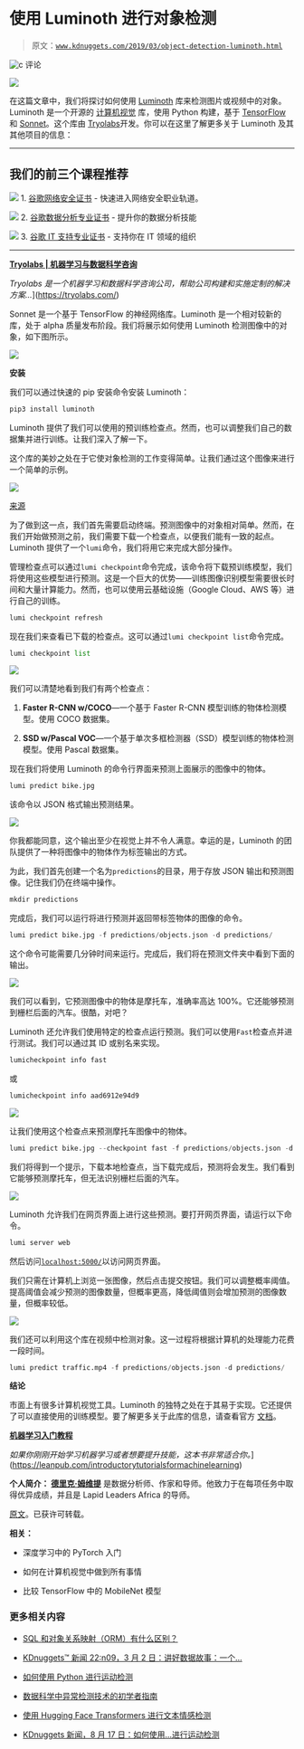 # 使用 Luminoth 进行对象检测

> 原文：[`www.kdnuggets.com/2019/03/object-detection-luminoth.html`](https://www.kdnuggets.com/2019/03/object-detection-luminoth.html)

![c](img/3d9c022da2d331bb56691a9617b91b90.png) 评论

![](img/dfce4961bf0a5dc37d0e75317eac93af.png)

在这篇文章中，我们将探讨如何使用 [Luminoth](https://github.com/tryolabs/luminoth) 库来检测图片或视频中的对象。Luminoth 是一个开源的 [计算机视觉](https://heartbeat.fritz.ai/the-5-computer-vision-techniques-that-will-change-how-you-see-the-world-1ee19334354b) 库，使用 Python 构建，基于 [TensorFlow](https://www.tensorflow.org/) 和 [Sonnet](https://github.com/deepmind/sonnet)。这个库由 [Tryolabs](https://medium.com/@tryolabs)开发。你可以在这里了解更多关于 Luminoth 及其其他项目的信息：

* * *

## 我们的前三个课程推荐

![](img/0244c01ba9267c002ef39d4907e0b8fb.png) 1\. [谷歌网络安全证书](https://www.kdnuggets.com/google-cybersecurity) - 快速进入网络安全职业轨道。

![](img/e225c49c3c91745821c8c0368bf04711.png) 2\. [谷歌数据分析专业证书](https://www.kdnuggets.com/google-data-analytics) - 提升你的数据分析技能

![](img/0244c01ba9267c002ef39d4907e0b8fb.png) 3\. [谷歌 IT 支持专业证书](https://www.kdnuggets.com/google-itsupport) - 支持你在 IT 领域的组织

* * *

[**Tryolabs | 机器学习与数据科学咨询**](https://tryolabs.com/)

*Tryolabs 是一个机器学习和数据科学咨询公司，帮助公司构建和实施定制的解决方案…*](https://tryolabs.com/)

Sonnet 是一个基于 TensorFlow 的神经网络库。Luminoth 是一个相对较新的库，处于 alpha 质量发布阶段。我们将展示如何使用 Luminoth 检测图像中的对象，如下图所示。

![](img/b0dc0ae54fb96ebf82cf228ea65493c4.png)

**安装**

我们可以通过快速的 pip 安装命令安装 Luminoth：

```py
pip3 install luminoth
```

Luminoth 提供了我们可以使用的预训练检查点。然而，也可以调整我们自己的数据集并进行训练。让我们深入了解一下。

这个库的美妙之处在于它使对象检测的工作变得简单。让我们通过这个图像来进行一个简单的示例。

![](img/3d6efa3458fdcdd344770ef8b7be0635.png)

[来源](https://pixabay.com/en/motorcycles-motorcycle-moped-1711872/)

为了做到这一点，我们首先需要启动终端。预测图像中的对象相对简单。然而，在我们开始做预测之前，我们需要下载一个检查点，以便我们能有一致的起点。Luminoth 提供了一个`lumi`命令，我们将用它来完成大部分操作。

管理检查点可以通过`lumi checkpoint`命令完成，该命令将下载预训练模型，我们将使用这些模型进行预测。这是一个巨大的优势——训练图像识别模型需要很长时间和大量计算能力。然而，也可以使用云基础设施（Google Cloud、AWS 等）进行自己的训练。

```py
lumi checkpoint refresh
```

现在我们来查看已下载的检查点。这可以通过`lumi checkpoint list`命令完成。

```py
lumi checkpoint list
```

![](img/4280e403d0f29361589b0babd31e8659.png)

我们可以清楚地看到我们有两个检查点：

1.  **Faster R-CNN w/COCO**—一个基于 Faster R-CNN 模型训练的物体检测模型。使用 COCO 数据集。

1.  **SSD w/Pascal VOC**—一个基于单次多框检测器（SSD）模型训练的物体检测模型。使用 Pascal 数据集。

现在我们将使用 Luminoth 的命令行界面来预测上面展示的图像中的物体。

```py
lumi predict bike.jpg
```

该命令以 JSON 格式输出预测结果。

![](img/36b7ac9beb7904e9264947ca4b1ba354.png)

你我都能同意，这个输出至少在视觉上并不令人满意。幸运的是，Luminoth 的团队提供了一种将图像中的物体作为标签输出的方式。

为此，我们首先创建一个名为`predictions`的目录，用于存放 JSON 输出和预测图像。记住我们仍在终端中操作。

```py
mkdir predictions
```

完成后，我们可以运行将进行预测并返回带标签物体的图像的命令。

```py
lumi predict bike.jpg -f predictions/objects.json -d predictions/
```

这个命令可能需要几分钟时间来运行。完成后，我们将在预测文件夹中看到下面的输出。

![](img/6a01e5f2b1de1b0a90cf462287821721.png)

我们可以看到，它预测图像中的物体是摩托车，准确率高达 100%。它还能够预测到栅栏后面的汽车。很酷，对吧？

Luminoth 还允许我们使用特定的检查点运行预测。我们可以使用`Fast`检查点并进行测试。我们可以通过其 ID 或别名来实现。

```py
lumicheckpoint info fast
```

或

```py
lumicheckpoint info aad6912e94d9
```

![](img/15d618996a39f762578d8e882583bb1c.png)

让我们使用这个检查点来预测摩托车图像中的物体。

```py
lumi predict bike.jpg --checkpoint fast -f predictions/objects.json -d predictions/
```

我们将得到一个提示，下载本地检查点，当下载完成后，预测将会发生。我们看到它能够预测摩托车，但无法识别栅栏后面的汽车。

![](img/e7a0210ddcbcead04f95848bceaad0e3.png)

Luminoth 允许我们在网页界面上进行这些预测。要打开网页界面，请运行以下命令。

```py
lumi server web
```

然后访问[`localhost:5000/`](http://localhost:5000/)以访问网页界面。

我们只需在计算机上浏览一张图像，然后点击提交按钮。我们可以调整概率阈值。提高阈值会减少预测的图像数量，但概率更高，降低阈值则会增加预测的图像数量，但概率较低。

![](img/1a6faa7626e80ecc25df95fc9af3d9c1.png)

我们还可以利用这个库在视频中检测对象。这一过程将根据计算机的处理能力花费一段时间。

```py
lumi predict traffic.mp4 -f predictions/objects.json -d predictions/
```

**结论**

市面上有很多计算机视觉工具。Luminoth 的独特之处在于其易于实现。它还提供了可以直接使用的训练模型。要了解更多关于此库的信息，请查看官方 [文档](http://luminoth.readthedocs.io/)。

[**机器学习入门教程**](https://leanpub.com/introductorytutorialsformachinelearning)

*如果你刚刚开始学习机器学习或者想要提升技能，这本书非常适合你。*](https://leanpub.com/introductorytutorialsformachinelearning)

**个人简介： [德里克·姆维提](https://derrickmwiti.com/)** 是数据分析师、作家和导师。他致力于在每项任务中取得优异成绩，并且是 Lapid Leaders Africa 的导师。

[原文](https://heartbeat.fritz.ai/object-detection-with-luminoth-605d35c265f6)。已获许可转载。

**相关：**

+   深度学习中的 PyTorch 入门

+   如何在计算机视觉中做到所有事情

+   比较 TensorFlow 中的 MobileNet 模型

### 更多相关内容

+   [SQL 和对象关系映射（ORM）有什么区别？](https://www.kdnuggets.com/2022/02/difference-sql-object-relational-mapping-orm.html)

+   [KDnuggets™ 新闻 22:n09，3 月 2 日：讲好数据故事：一个…](https://www.kdnuggets.com/2022/n09.html)

+   [如何使用 Python 进行运动检测](https://www.kdnuggets.com/2022/08/perform-motion-detection-python.html)

+   [数据科学中异常检测技术的初学者指南](https://www.kdnuggets.com/2023/05/beginner-guide-anomaly-detection-techniques-data-science.html)

+   [使用 Hugging Face Transformers 进行文本情感检测](https://www.kdnuggets.com/using-hugging-face-transformers-for-emotion-detection-in-text)

+   [KDnuggets 新闻，8 月 17 日：如何使用…进行运动检测](https://www.kdnuggets.com/2022/n33.html)
